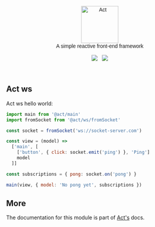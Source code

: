 <p align="center" style="font-family: Raleway-ExtraLight, Raleway, Proxima Nova, Avenir, Arial, sans">
  <img src="https://raw.githubusercontent.com/joaomilho/act/master/docs/logo.png" width="100" alt="Act" />
  <br />
  A simple reactive front-end framework
  <br /><br />
  <a href="https://travis-ci.org/joaomilho/act"><img src="https://travis-ci.org/joaomilho/act.svg" /></a>
  &nbsp; <a href="http://npmjs.com/package/@act/ws"><img src="https://img.shields.io/npm/v/@act/ws.svg?maxAge=2592000" /></a>

</p>
<br />

## Act ws

Act ws hello world:

```js
import main from '@act/main'
import fromSocket from '@act/ws/fromSocket'

const socket = fromSocket('ws://socket-server.com')

const view = (model) =>
  ['main', [
  	['button', { click: socket.emit('ping') }, 'Ping']
  	model
  ]]

const subscriptions = { pong: socket.on('pong') }

main(view, { model: 'No pong yet', subscriptions })
```

## More

The documentation for this module is part of [Act's](https://github.com/joaomilho/act)
docs.

